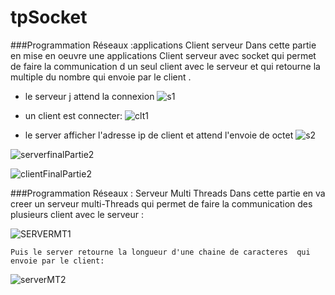 # tpSocket
###Programmation Réseaux :applications Client serveur
  Dans cette partie en mise en oeuvre une applications Client serveur avec socket qui permet de faire la communication  d un seul client avec le serveur et qui retourne     la multiple du nombre qui envoie par le client .
 - le serveur j attend la connexion 
 ![s1](https://user-images.githubusercontent.com/102295113/160003072-090b4e57-9677-4dc5-aa34-1e364d3f9799.png)

 - un client est connecter:
 ![clt1](https://user-images.githubusercontent.com/102295113/160003280-7b4324cf-981f-430e-a052-71fc32f7e8ea.png)


  - le server afficher l'adresse ip de client et attend l'envoie de octet
  ![s2](https://user-images.githubusercontent.com/102295113/160004532-7f19abd0-e4e1-46d8-8200-81050c788b6a.png)

![serverfinalPartie2](https://user-images.githubusercontent.com/102295113/160004610-58100cac-b82c-4571-a3f6-4cfd1f4085f5.png)
   
 ![clientFinalPartie2](https://user-images.githubusercontent.com/102295113/160004814-ada49bfd-9188-466d-9a45-23095f3e5294.png)

 
 
 
 
 
###Programmation Réseaux :  Serveur Multi Threads
 Dans cette partie en va creer  un serveur multi-Threads qui permet de faire la communication des plusieurs client avec le serveur :
 
 ![SERVERMT1](https://user-images.githubusercontent.com/102295113/160004886-40b6c799-e29f-44f9-a324-c0c2fcc4af1b.png)

 
    Puis le server retourne la longueur d'une chaine de caracteres  qui envoie par le client:
    
   ![serverMT2](https://user-images.githubusercontent.com/102295113/160004931-b0c99a1b-f7cb-4564-95b3-9303b6229bba.png)

     
     


